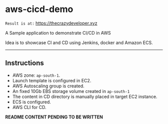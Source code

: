 # aws-cicd-demo
`Result is at:` https://thecrazydeveloper.xyz

A Sample application to demonstrate CI/CD in AWS

Idea is to showcase CI and CD using Jenkins, docker and Amazon ECS.

----------

## Instructions 
- AWS zone: `ap-south-1`.
- Launch template is configured in EC2.
- AWS Autoscaling group is created.
- An fixed 10Gb EBS storage volume created in `ap-south-1`
- The content in CD directory is manually placed in target EC2 instance.
- ECS is configured.
- AWS CLI for CD.

**README CONTENT PENDING TO BE WRITTEN**